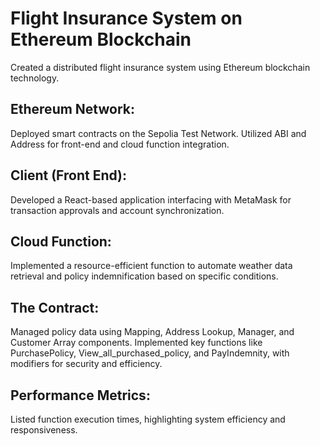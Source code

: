 # Flight Insurance System on Ethereum Blockchain
 
Created a distributed flight insurance system using Ethereum blockchain technology.

## Ethereum Network: 
Deployed smart contracts on the Sepolia Test Network. Utilized ABI and Address for front-end and cloud function integration.

## Client (Front End): 
Developed a React-based application interfacing with MetaMask for transaction approvals and account synchronization.

## Cloud Function:
Implemented a resource-efficient function to automate weather data retrieval and policy indemnification based on specific conditions.
## The Contract:
Managed policy data using Mapping, Address Lookup, Manager, and Customer Array components.
Implemented key functions like PurchasePolicy, View_all_purchased_policy, and PayIndemnity, with modifiers for security and efficiency.

## Performance Metrics: 
Listed function execution times, highlighting system efficiency and responsiveness.
